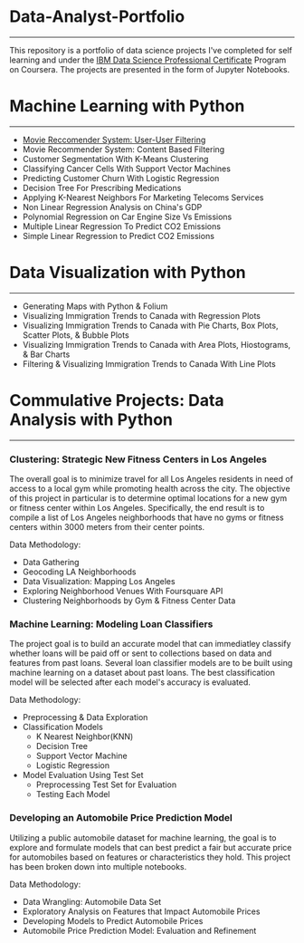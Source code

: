 # Data-Analyst-Portfolio

---
This repository is a portfolio of data science projects I've completed for self learning and under the [IBM Data Science Professional Certificate](https://www.youracclaim.com/badges/8dafbf44-59e1-4a50-a50b-cc63c7027af7?source=linked_in_profile) Program on Coursera. The projects are presented in the form of Jupyter Notebooks.

# Machine Learning with Python
---
  + [Movie Reccomender System: User-User Filtering](https://github.com/c2barreto/Data-Analyst-Portfolio/blob/main/Machine-Learning-Projects/Movie-Recommender-Systems/13-RecSys-User-Filtering-movies.ipynb) 
  + Movie Recommender System: Content Based Filtering
  + Customer Segmentation With K-Means Clustering
  + Classifying Cancer Cells With Support Vector Machines
  + Predicting Customer Churn With Logistic Regression
  + Decision Tree For Prescribing Medications
  + Applying K-Nearest Neighbors For Marketing Telecoms Services
  + Non Linear Regression Analysis on China's GDP
  + Polynomial Regression on Car Engine Size Vs Emissions
  + Multiple Linear Regression To Predict CO2 Emissions
  + Simple Linear Regression to Predict CO2 Emissions

# Data Visualization with Python 
---
  + Generating Maps with Python & Folium
  + Visualizing Immigration Trends to Canada with Regression Plots
  + Visualizing Immigration Trends to Canada with Pie Charts, Box Plots, Scatter Plots, & Bubble Plots
  + Visualizing Immigration Trends to Canada with Area Plots, Hiostograms, & Bar Charts
  + Filtering & Visualizing Immigration Trends to Canada With Line Plots

# Commulative Projects: Data Analysis with Python 
---
### Clustering: Strategic New Fitness Centers in Los Angeles

The overall goal is to minimize travel for all Los Angeles residents in need of access to a local gym while promoting health across the city. The objective of this project in particular is to determine optimal locations for a new gym or fitness center within Los Angeles. Specifically, the end result is to compile a list of Los Angeles neighborhoods that have no gyms or fitness centers within 3000 meters from their center points.

Data Methodology:
  + Data Gathering
  + Geocoding LA Neighborhoods
  + Data Visualization: Mapping Los Angeles
  + Exploring Neighborhood Venues With Foursquare API
  + Clustering Neighborhoods by Gym & Fitness Center Data

### Machine Learning: Modeling Loan Classifiers

The project goal is to build an accurate model that can immediatley classify whether loans will be paid off or sent to collections based on data and features from past loans. Several loan classifier models are to be built using machine learning on a dataset about past loans. The best classification model will be selected after each model's accuracy is evaluated.

Data Methodology:

  + Preprocessing & Data Exploration
  + Classification Models
    + K Nearest Neighbor(KNN)
    + Decision Tree
    + Support Vector Machine
    + Logistic Regression
  + Model Evaluation Using Test Set
    + Preprocessing Test Set for Evaluation
    + Testing Each Model

### Developing an Automobile Price Prediction Model

Utilizing a public automobile dataset for machine learning, the goal is to explore and formulate models that can best predict a fair but accurate price for automobiles based on features or characteristics they hold. This project has been broken down into multiple notebooks.

Data Methodology:

  + Data Wrangling: Automobile Data Set
  + Exploratory Analysis on Features that Impact Automobile Prices
  + Developing Models to Predict Automobile Prices
  + Automobile Price Prediction Model: Evaluation and Refinement
